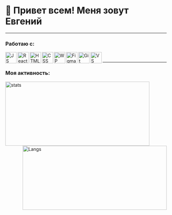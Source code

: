 # __:wave: Привет всем! Меня зовут Евгений__ 








___
### Работаю с: 
<img align="left" height="35px" width="35px" alt="JS" src="https://cdn.jsdelivr.net/gh/devicons/devicon/icons/javascript/javascript-original.svg" />
<img align="left" height="35px" width="35px" alt="React" src="https://cdn.jsdelivr.net/gh/devicons/devicon/icons/react/react-original.svg" />
<img align="left" height="35px" width="35px" alt="HTML" src="https://cdn.jsdelivr.net/gh/devicons/devicon/icons/html5/html5-original-wordmark.svg" />
<img align="left" height="35px" width="35px" alt="CSS" src="https://cdn.jsdelivr.net/gh/devicons/devicon/icons/css3/css3-original-wordmark.svg" />
<img align="left" height="35px" width="35px" alt="WP" src="https://cdn.jsdelivr.net/gh/devicons/devicon/icons/webpack/webpack-original.svg" />
<img align="left" height="35px" width="35px" alt="Figma" src="https://cdn.jsdelivr.net/gh/devicons/devicon/icons/figma/figma-original.svg" />
<img align="left" height="35px" width="35px" alt="Git" src="https://cdn.jsdelivr.net/gh/devicons/devicon/icons/git/git-original-wordmark.svg" />
<img align="left" height="35px" width="35px" alt="VS code" src="https://cdn.jsdelivr.net/gh/devicons/devicon/icons/visualstudio/visualstudio-plain.svg" />
 
 
 
 
<br>          
          
___
### Моя активность:
<img align="left" height="200px" width="450px" alt="stats" src="https://github-readme-stats.vercel.app/api?username=Nameless501&show_icons=true&theme=buefy">
<img align="right" height="200px" width="450px" alt="Langs" src="https://github-readme-stats.vercel.app/api/top-langs/?username=Nameless501&layout=compact&theme=buefy">
